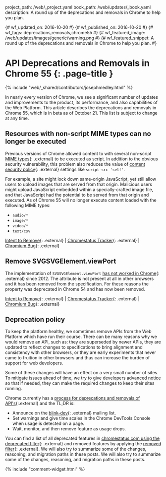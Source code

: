 project_path: /web/_project.yaml
book_path: /web/updates/_book.yaml
description: A round up of the deprecations and removals in Chrome to help you plan.

{# wf_updated_on: 2016-10-20 #}
{# wf_published_on: 2016-10-20 #}
{# wf_tags: deprecations,removals,chrome55 #}
{# wf_featured_image: /web/updates/images/generic/warning.png #}
{# wf_featured_snippet: A round up of the deprecations and removals in Chrome to help you plan. #}

# API Deprecations and Removals in Chrome 55 {: .page-title }

{% include "web/_shared/contributors/josephmedley.html" %}

In nearly every version of Chrome, we see a significant number of updates and
improvements to the product, its performance, and also capabilities of the Web
Platform. This article describes the deprecations and removals in Chrome 55,
which is in beta as of October 21. This list is subject to change at any time.

## Resources with non-script MIME types can no longer be executed

Previous versions of Chrome allowed content to with several non-script 
[MIME types](https://developer.mozilla.org/en-US/docs/Web/HTTP/Basics_of_HTTP/MIME_types){: .external}
to be executed as script. In addition to the obvious security vulnerability,
this problem also reduces the value of
[content security policy](https://developer.mozilla.org/en-US/docs/Web/Security/CSP){: .external}
settings like `script-src 'self'`.

For example, a site might lock down same-origin JavaScript, yet still allow
users to upload images that are served from that origin. Malicious users might
upload JavaScript embedded within a specially-crafted image file, and that
JavaScript had the potential to be served from that origin and executed. As of
Chrome 55 will no longer execute content loaded with the following MIME types:

* `audio/*`
* `image/*`
* `video/*`
* `text/csv` 

[Intent to Remove](https://groups.google.com/a/chromium.org/d/topic/blink-dev/AHsFvhHzh1o/discussion){: .external} &#124;
[Chromestatus Tracker](https://www.chromestatus.com/features/6031053726679040){: .external} &#124;
[Chromium Bug](https://bugs.chromium.org/p/chromium/issues/detail?id=433049){: .external}

## Remove SVGSVGElement.viewPort

The implementation of `SVGSVGElement.viewPort` [has not worked in
Chrome](https://bugs.chromium.org/p/chromium/issues/detail?id=395838){: .external}
since 2012. The attribute is not present at all in other browsers and
it has been removed from the specification. For these reasons the property was
deprecated in Chrome 54 and has now been removed.

[Intent to Remove](https://groups.google.com/a/chromium.org/d/topic/blink-dev/bFqDvZK2LVY/discussion){: .external} &#124;
[Chromestatus Tracker](https://www.chromestatus.com/feature/5686865248124928){: .external} &#124;
[Chromium Bug](https://bugs.chromium.org/p/chromium/issues/detail?id=395838){: .external}

## Deprecation policy

To keep the platform healthy, we sometimes remove APIs from the Web Platform
which have run their course. There can be many reasons why we would remove an
API, such as: they are superseded by newer APIs, they are updated to reflect
changes to specifications to bring alignment and consistency with other
browsers, or they are early experiments that never came to fruition in other
browsers and thus can increase the burden of support for web developers.

Some of these changes will have an effect on a very small number of sites. To
mitigate issues ahead of time, we try to give developers advanced notice so that
if needed, they can make the required changes to keep their sites running.

Chrome currently has a
[process for deprecations and removals of API's](http://www.chromium.org/blink#TOC-Launch-Process:-Deprecation){:.external}
and the TL;DR is:

* Announce on the
  [blink-dev](https://groups.google.com/a/chromium.org/forum/#!forum/blink-dev){: .external}
  mailing list.
* Set warnings and give time scales in the Chrome DevTools Console when usage
  is detected on a page.
* Wait, monitor, and then remove feature as usage drops.

You can find a list of all deprecated features in
[chromestatus.com using the deprecated filter](https://www.chromestatus.com/features#deprecated){: .external}
and removed features by applying the [removed filter](https://www.chromestatus.com/features#removed){: .external}.
We will also  try to summarize some of the changes, reasoning, and migration
paths in these posts. We will also try to summarize some of the changes,
reasoning, and migration paths in these posts.

{% include "comment-widget.html" %}
